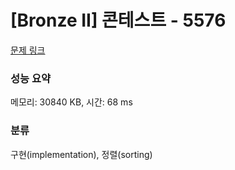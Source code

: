 # [Bronze II] 콘테스트 - 5576 

[문제 링크](https://www.acmicpc.net/problem/5576) 

### 성능 요약

메모리: 30840 KB, 시간: 68 ms

### 분류

구현(implementation), 정렬(sorting)

